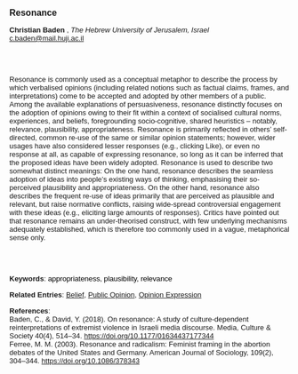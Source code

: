 <!DOCTYPE html><html lang="en"><head><title="Resonance"></head>
<body><p><font face="Poppins, Calibri, sans-serif" size="3"><b>Resonance</b></font></p>
<p><font face="Poppins, Calibri, sans-serif" size="2"><b>Christian Baden </b>, <i>The Hebrew University of Jerusalem, Israel</i><br><a href="mailto:c.baden@mail.huji.ac.il" target="blank">c.baden@mail.huji.ac.il</a></font></p>
<p><font face="Poppins, Calibri, sans-serif" size="2"><br><br><br>Resonance is commonly used as a conceptual metaphor to describe the process by which verbalised opinions (including related notions such as factual claims, frames, and interpretations) come to be accepted and adopted by other members of a public. Among the available explanations of persuasiveness, resonance distinctly focuses on the adoption of opinions owing to their fit within a context of socialised cultural norms, experiences, and beliefs, foregrounding socio-cognitive, shared heuristics – notably, relevance, plausibility, appropriateness. Resonance is primarily reflected in others’ self-directed, common re-use of the same or similar opinion statements; however, wider usages have also considered lesser responses (e.g., clicking Like), or even no response at all, as capable of expressing resonance, so long as it can be inferred that the proposed ideas have been widely adopted. Resonance is used to describe two somewhat distinct meanings: On the one hand, resonance describes the seamless adoption of ideas into people’s existing ways of thinking, emphasising their so-perceived plausibility and appropriateness. On the other hand, resonance also describes the frequent re-use of ideas primarily that are perceived as plausible and relevant, but raise normative conflicts, raising wide-spread controversial engagement with these ideas (e.g., eliciting large amounts of responses). Critics have pointed out that resonance remains an under-theorised construct, with few underlying mechanisms adequately established, which is therefore too commonly used in a vague, metaphorical sense only.<br><br><br><br></font></p>
<p><font face="Poppins, Calibri, sans-serif" size="2"><b>Keywords</b>: </span></span></font></font></span></font><font color="#000000"><span style="text-decoration: none"><font face="calibri, sans-serif"><font size="2" style="font-size: 10pt"><span style="letter-spacing: -0.1pt"><span lang="en-gb">a</span></span></font></font></span></font><font color="#000000"><span style="text-decoration: none"><font face="calibri, sans-serif"><font size="2" style="font-size: 10pt"><span style="letter-spacing: -0.1pt"><span lang="en-gb">ppropriateness, plausibility, relevance</span></span></font></font></span></font></font></p>
<p><font face="Poppins, Calibri, sans-serif" size="2"><b>Related Entries</b>: <a href="./belief.html">Belief</a>, <a href="./public-opinion.html">Public Opinion</a>, <a href="./opinion-expression.html">Opinion Expression</a></font></p>
<p><font face="Poppins, Calibri, sans-serif" size="2"><b>References</b>:<br>Baden, C., &amp; David, Y. (2018). On resonance: A study of culture-dependent reinterpretations of extremist violence in Israeli media discourse. Media, Culture &amp; Society 40(4), 514–34. <a href="https://doi.org/10.1177/01634437177344" target="_blank">https://doi.org/10.1177/01634437177344</a><br>Ferree, M. M. (2003). Resonance and radicalism: Feminist framing in the abortion debates of the United States and Germany. American Journal of Sociology, 109(2), 304–344. <a href="https://doi.org/10.1086/378343" target="_blank">https://doi.org/10.1086/378343</a></font></p>
</body>